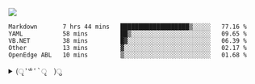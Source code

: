 <p align="left">


<img src="https://64.media.tumblr.com/db89ac1b81413063c660fdf85e3d9f65/50753d5a9688cf28-7e/s100x200/e98fb1079822881a785d61d179b11d6e5fe5b9d0.gifv"> 
 
</p>

<!--START_SECTION:waka-->
```text
Markdown       7 hrs 44 mins   ███████████████████▒░░░░░   77.16 % 
YAML           58 mins         ██▒░░░░░░░░░░░░░░░░░░░░░░   09.65 % 
VB.NET         38 mins         █▓░░░░░░░░░░░░░░░░░░░░░░░   06.39 % 
Other          13 mins         ▓░░░░░░░░░░░░░░░░░░░░░░░░   02.17 % 
OpenEdge ABL   10 mins         ▒░░░░░░░░░░░░░░░░░░░░░░░░   01.68 % 
```
<!--END_SECTION:waka-->

<details>
    <summary align="left"><samp>(ृʾ́꒳ʿ̀ ृ　)ु</samp></summary>
    <br>
    <summary align="center"><img src="https://64.media.tumblr.com/4927b8a02ad63989a66e27feb2337911/4ce69c4f1d867d07-11/s100x200/b24d2ffd3801e140ac066bf49bb4ea68a2fb0317.gifv">
    <br> 
    hello! i’m <strong>fluteds </strong>
        <img src="https://64.media.tumblr.com/c926c9301e7c4da0457fd041ebedb1cb/189c6ddd22ffd726-ea/s75x75_c1/399da327c614f18efeb55be8af8fd2d55b43ebaa.gifv"> 
    <code>(they/them)</code>
    and i enjoy learning new things, i also love kpop, gaming and music! 🎀
        <br> 
    my strongest skills with programming lie within <code>web design</code> as i started out making tumblr blogs back in 2014 and by creating themes i learnt how to fluently use:
    <code>html</code>,
        <code>css</code>,
            <code>tumblr.js</code> and
                <code>javascript</code>.
        <br>
        <hr>
    <p align="center">
        <img src="https://64.media.tumblr.com/0be0b45d0b6e0c41be200b491196ee6c/45ba4903908eeafb-81/s250x400/471c2b5c03945f3397f6f4c31329656f9aa9212c.gifv"> 
    <br>also... <br>
        <a href="https://twitter.com/intent/tweet?text=@fluted_%20hello!%20<3"><kbd>say hi on twitter</kbd></a> 
    <br align="center">
      💌
